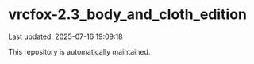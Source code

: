 # vrcfox-2.3_body_and_cloth_edition

Last updated: 2025-07-16 19:09:18

This repository is automatically maintained.
